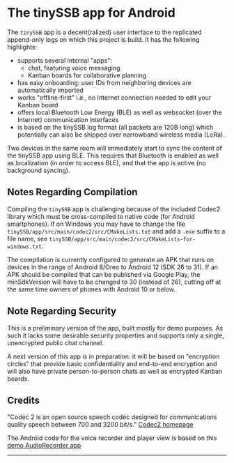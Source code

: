 # The tinySSB app for Android

The ```tinySSB``` app is a decent(ralized) user interface to the
replicated append-only logs on which this project is build. It has the
following highlights:

- supports several internal "apps":
  - chat, featuring voice messaging
  - Kanban boards for collaborative planning
- has easy onboarding: user IDs from neighboring devices are automatically imported
- works "offline-first" i.e., no Internet connection needed to edit your Kanban board
- offers local Bluetooth Low Energy (BLE) as well as websocket (over the Internet) communication interfaces
- is based on the tinySSB log format (all packets are 120B long) which potentially can also be shipped over narrowband wireless media (LoRa).

Two devices in the same room will immediately start to sync the
content of the tinySSB app using BLE. This requires that Bluetooth is
enabled as well as localization (in order to access BLE), and that the
app is active (no background syncing).

## Notes Regarding Compilation

Compiling the ```tinySSB``` app is challenging because of the included
Codec2 library which must be cross-compiled to native code (for
Android smartphones). If on Windows you may have to change the file
```tinySSB/app/src/main/codec2/src/CMakeLists.txt``` and add a
```.exe``` suffix to a file name, see
```tinySSB/app/src/main/codec2/src/CMakeLists-for-windows.txt```.

The compilation is currently configured to generate an APK that
runs on devices in the range of Android 8/Oreo to Android 12 (SDK 26 to 31).
If an APK should be compiled that can be published via Google Play,
the minSdkVersion will have to be changed to 30 (instead of 26),
cutting off at the same time owners of phones with Android 10 or below.

## Note Regarding Security

This is a preliminary version of the app, built mostly for demo
purposes. As such it lacks some desirable security properties and
supports only a single, unencrypted public chat channel.

A next version of this app is in preparation: it will be based on
"encryption circles" that provide basic confidentiality and end-to-end
encryption and will also have private person-to-person chats as well
as encrypted Kanban boards.


## Credits

"Codec 2 is an open source speech codec designed for communications
quality speech between 700 and 3200 bit/s."
[Codec2 homepage](http://rowetel.com/codec2.html)

The Android code for the voice recorder and player view is based on this
[demo AudioRecorder app](https://github.com/exRivalis/AudioRecorder)

---
